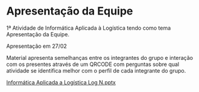 # Apresentação da Equipe
1ª Atividade de Informática Aplicada à Logística tendo como tema Apresentação da Equipe.

Apresentação em 27/02

Material apresenta semelhanças entre os integrantes do grupo e interação com os presentes através de um QRCODE com perguntas sobre qual atividade se identifica melhor com o perfil de cada integrante do grupo.

[Informática Aplicada a Logística Log N.pptx](https://github.com/user-attachments/files/19412658/Informatica.Aplicada.a.Logistica.Log.N.pptx)
